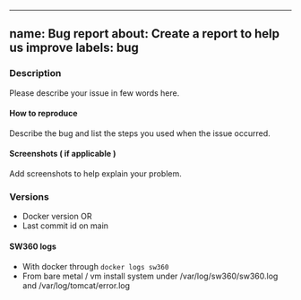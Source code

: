 
---
name: Bug report
about: Create a report to help us improve
labels: bug
---

<!-- Before filling this issue, please read the wiki (https://eclipse.org/sw360)
and search if the bug do not already exists in the issues (https://github.com//eclipse-sw360/sw360/issues). -->

### Description

Please describe your issue in few words here.

#### How to reproduce

Describe the bug and list the steps you used when the issue occurred.

#### Screenshots ( if applicable )

Add screenshots to help explain your problem.

### Versions

* Docker version OR
* Last commit id on main

#### SW360 logs

* With docker through `docker logs sw360`
* From bare metal / vm install system under /var/log/sw360/sw360.log and /var/log/tomcat/error.log
